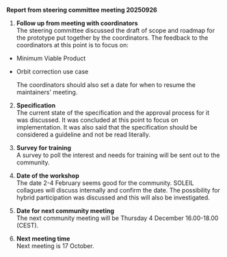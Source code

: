 **Report from steering committee meeting 20250926**

1. **Follow up from meeting with coordinators**  
The steering committee discussed the draft of scope and roadmap for the prototype put together by the coordinators.
The feedback to the coordinators at this point is to focus on:
- Minimum Viable Product
- Orbit correction use case
  
  The coordinators should also set a date for when to resume the maintainers' meeting.
 
2. **Specification**  
The current state of the specification and the approval process for it was discussed.
It was concluded at this point to focus on implementation.
It was also said that the specification should be considered a guideline and not be read literally.

3. **Survey for training**  
A survey to poll the interest and needs for training will be sent out to the community.

4. **Date of the workshop**  
The date 2-4 February seems good for the community. SOLEIL collagues will discuss internally and confirm the date.
The possibility for hybrid participation was discussed and this will also be investigated.

6. **Date for next community meeting**   
The next community meeting will be Thursday 4 December 16.00-18.00 (CEST).
 
7. **Next meeting time**  
Next meeting is 17 October.

